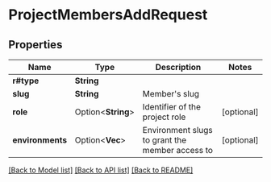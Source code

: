 # ProjectMembersAddRequest

## Properties

Name | Type | Description | Notes
------------ | ------------- | ------------- | -------------
**r#type** | **String** |  | 
**slug** | **String** | Member's slug | 
**role** | Option<**String**> | Identifier of the project role | [optional]
**environments** | Option<**Vec<String>**> | Environment slugs to grant the member access to | [optional]

[[Back to Model list]](../README.md#documentation-for-models) [[Back to API list]](../README.md#documentation-for-api-endpoints) [[Back to README]](../README.md)


